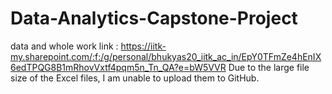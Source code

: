 # Data-Analytics-Capstone-Project
data and whole work link : https://iitk-my.sharepoint.com/:f:/g/personal/bhukyas20_iitk_ac_in/EpY0TFmZe4hEnIX6edTPQG8B1mRhovVxtf4pqm5n_Tn_QA?e=bW5VVR Due to the large file size of the Excel files, I am unable to upload them to GitHub.
